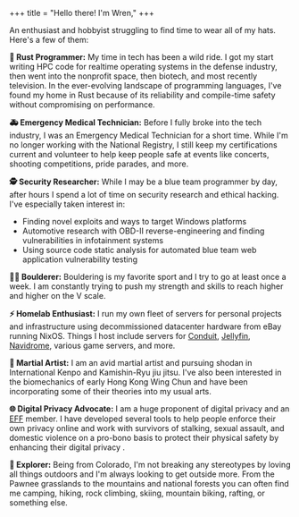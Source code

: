 +++
title = "Hello there! I'm Wren,"
+++

An enthusiast and hobbyist struggling to find time to wear all of my hats. Here's a few of them:

**🦀 Rust Programmer:**
My time in tech has been a wild ride. I got my start writing HPC code for realtime operating systems in the defense industry, then went into the nonprofit space, then biotech, and most recently television. In the ever-evolving landscape of programming languages, I've found my home in Rust because of its reliability and compile-time safety without compromising on performance.

**🚑 Emergency Medical Technician:**
Before I fully broke into the tech industry, I was an Emergency Medical Technician for a short time. While I'm no longer working with the National Registry, I still keep my certifications current and volunteer to help keep people safe at events like concerts, shooting competitions, pride parades, and more.

<!-- **🎖️ Special Forces Medical Sergeant (US Army):** -->

**🕵️ Security Researcher:**
While I may be a blue team programmer by day, after hours I spend a lot of time on security research and ethical hacking. I've especially taken interest in:

- Finding novel exploits and ways to target Windows platforms
- Automotive research with OBD-II reverse-engineering and finding vulnerabilities in infotainment systems
- Using source code static analysis for automated blue team web application vulnerability testing

**🧗‍♂️ Boulderer:**
Bouldering is my favorite sport and I try to go at least once a week. I am constantly trying to push my strength and skills to reach higher and higher on the V scale.

**⚡️ Homelab Enthusiast:**
I run my own fleet of servers for personal projects and infrastructure using decommissioned datacenter hardware from eBay running NixOS. Things I host include servers for [Conduit](https://conduit.rs), [Jellyfin](https://jellyfin.org/), [Navidrome](https://www.navidrome.org/), various game servers, and more.

**🥋 Martial Artist:**
I am an avid martial artist and pursuing shodan in International Kenpo and Kamishin-Ryu jiu jitsu. I've also been interested in the biomechanics of early Hong Kong Wing Chun and have been incorporating some of their theories into my usual arts.

**🌐 Digital Privacy Advocate:**
I am a huge proponent of digital privacy and an [EFF](https://eff.org) member. I have developed several tools to help people enforce their own privacy online and work with survivors of stalking, sexual assault, and domestic violence on a pro-bono basis to protect their physical safety by enhancing their digital privacy    .

**🌲 Explorer:**
Being from Colorado, I'm not breaking any stereotypes by loving all things outdoors and I'm always looking to get outside more. From the Pawnee grasslands to the mountains and national forests you can often find me camping, hiking, rock climbing, skiing, mountain biking, rafting, or something else.

<!-- **Let's Connect:**
I thrive on meaningful conversations. Whether it's delving into the intricacies of Rust, sharing insights into web development trends, or discussing the unique blend of military and tech experiences, I'm always up for a chat. Let's build something great together! -->